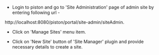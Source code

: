 * Login to piston and go to 'Site Administration' page of admin site by entering following url -

http://localhost:8080/piston/portal/site-admin/siteAdmin.

* Click on 'Manage Sites' menu item.

* Click on 'New Site' button of 'Site Manager' plugin and provide necessary details to create a site.

